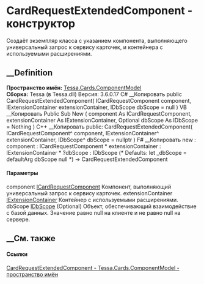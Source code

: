 # CardRequestExtendedComponent - конструктор
Создаёт экземпляр класса с указанием компонента, выполняющего универсальный
запрос к сервису карточек, и контейнера с используемыми расширениями.
## __Definition
 **Пространство имён:**
[Tessa.Cards.ComponentModel](N_Tessa_Cards_ComponentModel.htm)  
 **Сборка:** Tessa (в Tessa.dll) Версия: 3.6.0.17
C# __Копировать
     public CardRequestExtendedComponent(
    	ICardRequestComponent component,
    	IExtensionContainer extensionContainer,
    	IDbScope dbScope = null
    )
VB __Копировать
     Public Sub New ( 
    	component As ICardRequestComponent,
    	extensionContainer As IExtensionContainer,
    	Optional dbScope As IDbScope = Nothing
    )
C++ __Копировать
     public:
    CardRequestExtendedComponent(
    	ICardRequestComponent^ component, 
    	IExtensionContainer^ extensionContainer, 
    	IDbScope^ dbScope = nullptr
    )
F# __Копировать
     new : 
            component : ICardRequestComponent * 
            extensionContainer : IExtensionContainer * 
            ?dbScope : IDbScope 
    (* Defaults:
            let _dbScope = defaultArg dbScope null
    *)
    -> CardRequestExtendedComponent
#### Параметры
component
[ICardRequestComponent](T_Tessa_Cards_ComponentModel_ICardRequestComponent.htm)
    Компонент, выполняющий универсальный запрос к сервису карточек.
extensionContainer
[IExtensionContainer](T_Tessa_Extensions_IExtensionContainer.htm)
    Контейнер с используемыми расширениями.
dbScope [IDbScope](T_Tessa_Platform_Data_IDbScope.htm) (Optional)
     Объект, обеспечивающий взаимодействие с базой данных. Значение равно null на клиенте и не равно null на сервере. 
## __См. также
#### Ссылки
[CardRequestExtendedComponent -
](T_Tessa_Cards_ComponentModel_CardRequestExtendedComponent.htm)
[Tessa.Cards.ComponentModel - пространство
имён](N_Tessa_Cards_ComponentModel.htm)
